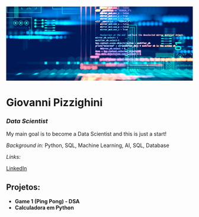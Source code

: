 <p align="center">
  <img src="https://github.com/giopizzighini/data_science_projects/blob/main/data-science-banner.jpg" height="200" width="1100"/ >
</p>

# Giovanni Pizzighini
### *Data Scientist*

My main goal is to become a Data Scientist and this is just a start!

*Background in:* Python, SQL, Machine Learning, AI, SQL, Database

*Links:*

 [LinkedIn](https://www.linkedin.com/in/giopizzighinianalyst)

## Projetos:

* **Game 1 (Ping Pong) - DSA**
* **Calculadora em Python**
